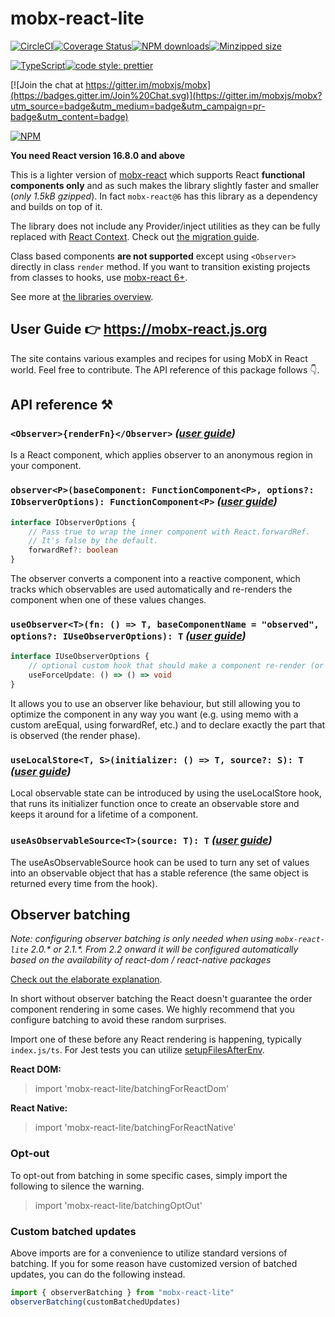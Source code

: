 # mobx-react-lite

[![CircleCI](https://circleci.com/gh/mobxjs/mobx-react-lite.svg?style=svg)](https://circleci.com/gh/mobxjs/mobx-react-lite)[![Coverage Status](https://coveralls.io/repos/github/mobxjs/mobx-react-lite/badge.svg)](https://coveralls.io/github/mobxjs/mobx-react-lite)[![NPM downloads](https://img.shields.io/npm/dm/mobx-react-lite.svg?style=flat)](https://npmjs.com/package/mobx-react-lite)[![Minzipped size](https://img.shields.io/bundlephobia/minzip/mobx-react-lite.svg)](https://bundlephobia.com/result?p=mobx-react-lite)

[![TypeScript](https://badges.frapsoft.com/typescript/code/typescript.svg?v=101)](https://github.com/ellerbrock/typescript-badges/)[![code style: prettier](https://img.shields.io/badge/code_style-prettier-ff69b4.svg)](https://github.com/prettier/prettier)

[![Join the chat at https://gitter.im/mobxjs/mobx](https://badges.gitter.im/Join%20Chat.svg)](https://gitter.im/mobxjs/mobx?utm_source=badge&utm_medium=badge&utm_campaign=pr-badge&utm_content=badge)

[![NPM](https://nodei.co/npm/mobx-react-lite.png)](https://www.npmjs.com/package/mobx-react-lite)

**You need React version 16.8.0 and above**

This is a lighter version of [mobx-react](https://github.com/mobxjs/mobx-react) which supports React **functional components only** and as such makes the library slightly faster and smaller (_only 1.5kB gzipped_). In fact `mobx-react@6` has this library as a dependency and builds on top of it.

The library does not include any Provider/inject utilities as they can be fully replaced with [React Context](https://mobx-react.js.org/recipes-context). Check out [the migration guide](https://mobx-react.js.org/recipes-migration).

Class based components **are not supported** except using `<Observer>` directly in class `render` method. If you want to transition existing projects from classes to hooks, use [mobx-react 6+](https://github.com/mobxjs/mobx-react).

See more at [the libraries overview](https://mobx-react.js.org/libraries).

## User Guide 👉 https://mobx-react.js.org

The site contains various examples and recipes for using MobX in React world. Feel free to contribute. The API reference of this package follows 👇.

## API reference ⚒

### **`<Observer>{renderFn}</Observer>`** _([user guide](https://mobx-react.js.org/observer-component))_

Is a React component, which applies observer to an anonymous region in your component.

### **`observer<P>(baseComponent: FunctionComponent<P>, options?: IObserverOptions): FunctionComponent<P>`** _([user guide](https://mobx-react.js.org/observer-hoc))_

```ts
interface IObserverOptions {
    // Pass true to wrap the inner component with React.forwardRef.
    // It's false by the default.
    forwardRef?: boolean
}
```

The observer converts a component into a reactive component, which tracks which observables are used automatically and re-renders the component when one of these values changes.

### **`useObserver<T>(fn: () => T, baseComponentName = "observed", options?: IUseObserverOptions): T`** _([user guide](https://mobx-react.js.org/observer-hook))_

```ts
interface IUseObserverOptions {
    // optional custom hook that should make a component re-render (or not) upon changes
    useForceUpdate: () => () => void
}
```

It allows you to use an observer like behaviour, but still allowing you to optimize the component in any way you want (e.g. using memo with a custom areEqual, using forwardRef, etc.) and to declare exactly the part that is observed (the render phase).

### **`useLocalStore<T, S>(initializer: () => T, source?: S): T`** _([user guide](https://mobx-react.js.org/state-local))_

Local observable state can be introduced by using the useLocalStore hook, that runs its initializer function once to create an observable store and keeps it around for a lifetime of a component.

### **`useAsObservableSource<T>(source: T): T`** _([user guide](https://mobx-react.js.org/state-outsourcing))_

The useAsObservableSource hook can be used to turn any set of values into an observable object that has a stable reference (the same object is returned every time from the hook).

## Observer batching

_Note: configuring observer batching is only needed when using `mobx-react-lite` 2.0.* or 2.1.*. From 2.2 onward it will be configured automatically based on the availability of react-dom / react-native packages_

[Check out the elaborate explanation](https://github.com/mobxjs/mobx-react/pull/787#issuecomment-573599793).

In short without observer batching the React doesn't guarantee the order component rendering in some cases. We highly recommend that you configure batching to avoid these random surprises.

Import one of these before any React rendering is happening, typically `index.js/ts`. For Jest tests you can utilize [setupFilesAfterEnv](https://jestjs.io/docs/en/configuration#setupfilesafterenv-array).

**React DOM:**

> import 'mobx-react-lite/batchingForReactDom'

**React Native:**

> import 'mobx-react-lite/batchingForReactNative'

### Opt-out

To opt-out from batching in some specific cases, simply import the following to silence the warning.

> import 'mobx-react-lite/batchingOptOut'

### Custom batched updates

Above imports are for a convenience to utilize standard versions of batching. If you for some reason have customized version of batched updates, you can do the following instead.

```js
import { observerBatching } from "mobx-react-lite"
observerBatching(customBatchedUpdates)
```
